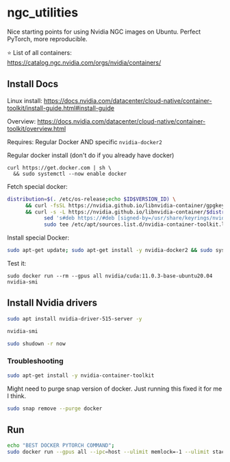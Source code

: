# ngc_utilities
Nice starting points for using Nvidia NGC images on Ubuntu. Perfect PyTorch, more reproducible.

⭐️ List of all containers: https://catalog.ngc.nvidia.com/orgs/nvidia/containers/

## Install Docs

Linux install: https://docs.nvidia.com/datacenter/cloud-native/container-toolkit/install-guide.html#install-guide

Overview: https://docs.nvidia.com/datacenter/cloud-native/container-toolkit/overview.html

Requires: Regular Docker AND specific `nvidia-docker2`

Regular docker install (don't do if you already have docker)
```
curl https://get.docker.com | sh \
  && sudo systemctl --now enable docker
```

Fetch special docker:

```bash
distribution=$(. /etc/os-release;echo $ID$VERSION_ID) \
      && curl -fsSL https://nvidia.github.io/libnvidia-container/gpgkey | sudo gpg --dearmor -o /usr/share/keyrings/nvidia-container-toolkit-keyring.gpg \
      && curl -s -L https://nvidia.github.io/libnvidia-container/$distribution/libnvidia-container.list | \
            sed 's#deb https://#deb [signed-by=/usr/share/keyrings/nvidia-container-toolkit-keyring.gpg] https://#g' | \
            sudo tee /etc/apt/sources.list.d/nvidia-container-toolkit.list
```

Install special Docker:

```bash
sudo apt-get update; sudo apt-get install -y nvidia-docker2 && sudo systemctl restart docker
```

Test it:
```
sudo docker run --rm --gpus all nvidia/cuda:11.0.3-base-ubuntu20.04 nvidia-smi
```


## Install Nvidia drivers
```bash
sudo apt install nvidia-driver-515-server -y

nvidia-smi

sudo shudown -r now
```

### Troubleshooting

```bash
sudo apt-get install -y nvidia-container-toolkit
```

Might need to purge snap version of docker. Just running this fixed it for me I think. 
```bash
sudo snap remove --purge docker
```

## Run


```bash
echo "BEST DOCKER PYTORCH COMMAND";
sudo docker run --gpus all --ipc=host --ulimit memlock=-1 --ulimit stack=67108864 nvcr.io/nvidia/pytorch:22.08-py3 nvidia-smi
```
